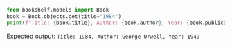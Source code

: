 ```python
from bookshelf.models import Book
book = Book.objects.get(title="1984")
print(f"Title: {book.title}, Author: {book.author}, Year: {book.publication_year}")
```
Expected output:
`Title: 1984, Author: George Orwell, Year: 1949`
